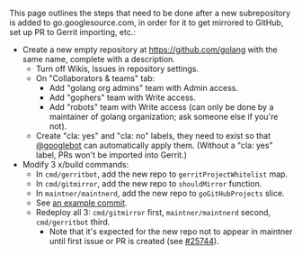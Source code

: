 This page outlines the steps that need to be done after a new subrepository is added to go.googlesource.com, in order for it to get mirrored to GitHub, set up PR to Gerrit importing, etc.:

- Create a new empty repository at https://github.com/golang with the same name, complete with a description.
	- Turn off Wikis, Issues in repository settings.
	- On "Collaborators & teams" tab:
		- Add "golang org admins" team with Admin access.
		- Add "gophers" team with Write access.
		- Add "robots" team with Write access (can only be done by a maintainer of golang organization; ask someone else if you're not).
	- Create "cla: yes" and "cla: no" labels, they need to exist so that [@googlebot](https://github.com/googlebot) can automatically apply them. (Without a "cla: yes" label, PRs won't be imported into Gerrit.)
- Modify 3 x/build commands:
	- In `cmd/gerritbot`, add the new repo to `gerritProjectWhitelist` map.
	- In `cmd/gitmirror`, add the new repo to `shouldMirror` function.
	- In `maintner/maintnerd`, add the new repo to `goGitHubProjects` slice.
	- See [an example commit](https://github.com/golang/build/commit/a196f5a8e8d347b6b9fe4cd225a3393a77c03214).
	- Redeploy all 3: `cmd/gitmirror` first, `maintner/maintnerd` second, `cmd/gerritbot` third.
		- Note that it's expected for the new repo not to appear in maintner until first issue or PR is created (see [#25744](https://golang.org/issue/25744)).